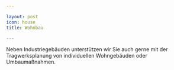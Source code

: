 ```yaml
---

layout: post
icon: house 
title: Wohnbau

---
```


Neben Industriegebäuden unterstützen wir Sie auch gerne mit der Tragwerksplanung von individuellen Wohngebäuden oder Umbaumaßnahmen.